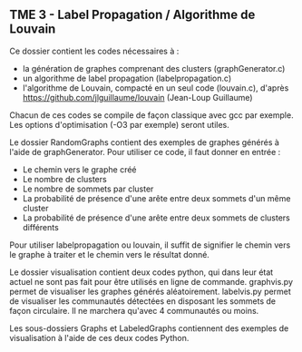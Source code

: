 ## TME 3 - Label Propagation / Algorithme de Louvain

Ce dossier contient les codes nécessaires à :
  - la génération de graphes comprenant des clusters (graphGenerator.c)
  - un algorithme de label propagation (labelpropagation.c)
  - l'algorithme de Louvain, compacté en un seul code (louvain.c), d'après https://github.com/jlguillaume/louvain (Jean-Loup Guillaume)
  
Chacun de ces codes se compile de façon classique avec gcc par exemple. Les options d'optimisation (-O3 par exemple) seront utiles.

Le dossier RandomGraphs contient des exemples de graphes générés à l'aide de graphGenerator. Pour utiliser ce code, il faut donner en entrée :
  - Le chemin vers le graphe créé
  - Le nombre de clusters
  - Le nombre de sommets par cluster
  - La probabilité de présence d'une arête entre deux sommets d'un même cluster
  - La probabilité de présence d'une arête entre deux sommets de clusters différents
  
Pour utiliser labelpropagation ou louvain, il suffit de signifier le chemin vers le graphe à traiter et le chemin vers le résultat donné.

Le dossier visualisation contient deux codes python, qui dans leur état actuel ne sont pas fait pour être utilisés en ligne de commande.
graphvis.py permet de visualiser les graphes générés aléatoirement. labelvis.py permet de visualiser les communautés détectées en disposant les 
sommets de façon circulaire. Il ne marchera qu'avec 4 communautés ou moins.

Les sous-dossiers Graphs et LabeledGraphs contiennent des exemples de visualisation à l'aide de ces deux codes Python.
